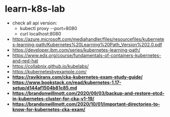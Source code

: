 # learn-k8s-lab

-   check all api version:
    -   kubectl proxy --port=8080
    -   curl localhost:8080
-   https://azure.microsoft.com/mediahandler/files/resourcefiles/kubernetes-learning-path/Kubernetes%20Learning%20Path_Version%202.0.pdf
-   https://developer.ibm.com/series/kubernetes-learning-path/
-   https://www.edx.org/course/fundamentals-of-containers-kubernetes-and-red-hat
-   https://collabnix.github.io/kubelabs/
-   https://kubernetesbyexample.com/
-   **https://ravikirans.com/cka-kubernetes-exam-study-guide/**
-   **https://www.bookstack.cn/read/kubernetes-1.17-setup/d144af1504b81c85.md**
-   **https://brandonwillmott.com/2020/09/03/backup-and-restore-etcd-in-kubernetes-cluster-for-cka-v1-19/**
-   **https://brandonwillmott.com/2020/10/01/important-directories-to-know-for-kubernetes-cka-exam/**
